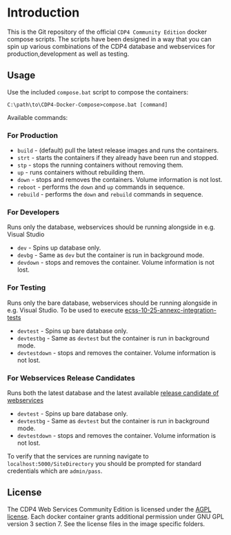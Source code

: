 # Introduction

This is the Git repository of the official `CDP4 Community Edition` docker compose scripts. The scripts have been designed in a way that you can spin up various combinations of the CDP4 database and webservices for production,development as well as testing.

## Usage

Use the included `compose.bat` script to compose the containers:

```
C:\path\to\CDP4-Docker-Compose>compose.bat [command]
```

Available commands:

### For Production

- `build` - (default) pull the latest release images and runs the containers.
- `strt` - starts the containers if they already have been run and stopped.
- `stp` - stops the running containers without removing them.
- `up` - runs containers without rebuilding them.
- `down` - stops and removes the containers. Volume information is not lost.
- `reboot` - performs the `down` and `up` commands in sequence.
- `rebuild` - performs the `down` and `rebuild` commands in sequence.

### For Developers

Runs only the database, webservices should be running alongside in e.g. Visual Studio

- `dev` - Spins up database only.
- `devbg` - Same as `dev` but the container is run in background mode.
- `devdown` - stops and removes the container. Volume information is not lost.

### For Testing

Runs only the bare database, webservices should be running alongside in e.g. Visual Studio. To be used to execute [ecss-10-25-annexc-integration-tests](https://github.com/RHEAGROUP/ecss-10-25-annexc-integration-tests)

- `devtest` - Spins up bare database only.
- `devtestbg` - Same as `devtest` but the container is run in background mode.
- `devtestdown` - stops and removes the container. Volume information is not lost.

### For Webservices Release Candidates

Runs both the latest database and the latest available [release candidate of webservices](https://github.com/RHEAGROUP/CDP4-WebServices-Community-Edition/packages/265915)

- `devtest` - Spins up bare database only.
- `devtestbg` - Same as `devtest` but the container is run in background mode.
- `devtestdown` - stops and removes the container. Volume information is not lost.

To verify that the services are running navigate to `localhost:5000/SiteDirectory` you should be prompted for standard credentials which are `admin/pass`.

## License

The CDP4 Web Services Community Edition is licensed under the [AGPL license](LICENSE). Each docker container grants additional permission under GNU GPL version 3 section 7. See the license files in the image specific folders.